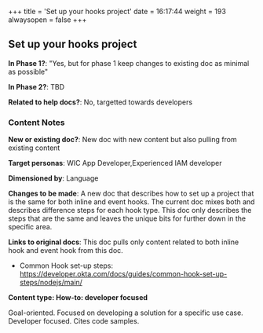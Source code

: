 +++
title = 'Set up your hooks project'
date = 16:17:44
weight = 193
alwaysopen = false
+++

## Set up your hooks project

**In Phase 1?**: "Yes, but for phase 1 keep changes to existing doc as minimal as possible"

**In Phase 2?**: TBD

**Related to help docs?**: No, targetted towards developers



### Content Notes

**New or existing doc?**: New doc with new content but also pulling from existing content

**Target personas**: WIC App Developer,Experienced IAM developer

**Dimensioned by**: Language

**Changes to be made**: A new doc that describes how to set up a project that is the same for both inline and event hooks. 
The current doc mixes both and describes difference steps for each hook type. This doc only describes the steps that are the same and leaves the unique bits for further down in the specific area.

**Links to original docs**: This doc pulls only content related to both inline hook and event hook from this doc.
- Common Hook set-up steps:  https://developer.okta.com/docs/guides/common-hook-set-up-steps/nodejs/main/

**Content type: How-to: developer focused**

Goal-oriented. Focused on developing a solution for a specific use case. Developer focused. Cites code samples.


